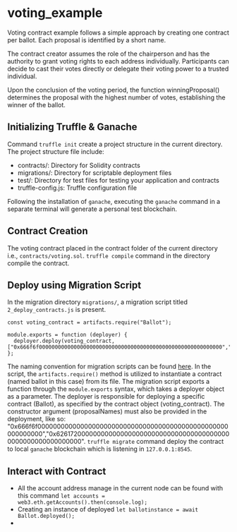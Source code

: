 # voting_example
Voting contract example follows a simple approach by creating one contract per ballot. Each proposal is identified by a short name.

The contract creator assumes the role of the chairperson and has the authority to grant voting rights to each address individually. Participants can decide to cast their votes directly or delegate their voting power to a trusted individual.

Upon the conclusion of the voting period, the function winningProposal() determines the proposal with the highest number of votes, establishing the winner of the ballot.

## Initializing Truffle & Ganache
Command `truffle init` create a project structure in the current directory.
The project structure file include: 

- contracts/: Directory for Solidity contracts
- migrations/: Directory for scriptable deployment files
- test/: Directory for test files for testing your application and contracts
- truffle-config.js: Truffle configuration file

Following the installation of `ganache`, executing the `ganache` command in a separate terminal will generate a personal test blockchain.

## Contract Creation
The voting contract placed in the contract folder of the current directory i.e., `contracts/voting.sol`.
`truffle compile` command in the directory compile the contract.

## Deploy using Migration Script
In the migration directory `migrations/`, a migration script titled `2_deploy_contracts.js` is present.
```
const voting_contract = artifacts.require("Ballot");

module.exports = function (deployer) {
  deployer.deploy(voting_contract, ["0x666f6f0000000000000000000000000000000000000000000000000000000000","0x6261720000000000000000000000000000000000000000000000000000000000"]);
};
```
The naming convention for migration scripts can be found [here](https://trufflesuite.com/docs/truffle/how-to/contracts/run-migrations/#migration-files).
In the script, the `artifacts.require()` method is utilized to instantiate a contract (named ballot in this case) from its file.
The migration script exports a function through the `module.exports` syntax, which takes a deployer object as a parameter.
The deployer is responsible for deploying a specific contract (Ballot), as specified by the contract object (voting_contract).
The constructor argument (proposalNames) must also be provided in the deployment, like so: "0x666f6f0000000000000000000000000000000000000000000000000000000000","0x6261720000000000000000000000000000000000000000000000000000000000".
`truffle migrate` command deploy the contract to local `ganache` blockchain which is listening in `127.0.0.1:8545`.

## Interact with Contract
- All the account address manage in the current node can be found with this command `let accounts = web3.eth.getAccounts().then(console.log);`
- Creating an instance of deployed `let ballotinstance = await Ballot.deployed();`
- 
  
